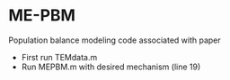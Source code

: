 # ME-PBM
Population balance modeling code associated with paper

- First run TEMdata.m
- Run MEPBM.m with desired mechanism (line 19)
